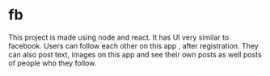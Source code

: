 # fb
This project is made using node and react. It has UI very similar to facebook. Users can follow each other on this app , after registration. They can also post text, images on this app and see their own posts as well posts of people who they follow.
